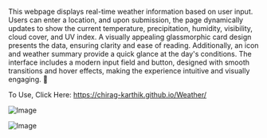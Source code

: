 This webpage displays real-time weather information based on user input. Users can enter a location, and upon submission, the page dynamically updates to show the current temperature, precipitation, humidity, visibility, cloud cover, and UV index. A visually appealing glassmorphic card design presents the data, ensuring clarity and ease of reading. Additionally, an icon and weather summary provide a quick glance at the day's conditions. The interface includes a modern input field and button, designed with smooth transitions and hover effects, making the experience intuitive and visually engaging. 🚀

To Use, Click Here: https://chirag-karthik.github.io/Weather/


![Image](https://github.com/user-attachments/assets/b0ea9842-d1c2-46a9-8e6e-10cb5d317e30)


![Image](https://github.com/user-attachments/assets/bd0d6cd0-f7be-4d72-8ec9-072a11ab7d6d)
